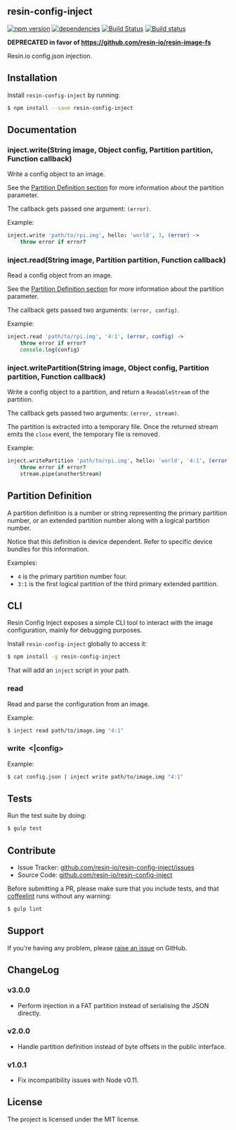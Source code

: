 resin-config-inject
-------------------

[![npm version](https://badge.fury.io/js/resin-config-inject.svg)](http://badge.fury.io/js/resin-config-inject)
[![dependencies](https://david-dm.org/resin-io/resin-config-inject.png)](https://david-dm.org/resin-io/resin-config-inject.png)
[![Build Status](https://travis-ci.org/resin-io/resin-config-inject.svg?branch=master)](https://travis-ci.org/resin-io/resin-config-inject)
[![Build status](https://ci.appveyor.com/api/projects/status/x9b8mvs318nm6b1i?svg=true)](https://ci.appveyor.com/project/jviotti/resin-config-inject)

**DEPRECATED in favor of https://github.com/resin-io/resin-image-fs**

Resin.io config.json injection.

Installation
------------

Install `resin-config-inject` by running:

```sh
$ npm install --save resin-config-inject
```

Documentation
-------------

### inject.write(String image, Object config, Partition partition, Function callback)

Write a config object to an image.

See the [Partition Definition section](https://github.com/resin-io/resin-config-inject#partition-definition) for more information about the partition parameter.

The callback gets passed one argument: `(error)`.

Example:

```coffee
inject.write 'path/to/rpi.img', hello: 'world', 3, (error) ->
	throw error if error?
```

### inject.read(String image, Partition partition, Function callback)

Read a config object from an image.

See the [Partition Definition section](https://github.com/resin-io/resin-config-inject#partition-definition) for more information about the partition parameter.

The callback gets passed two arguments: `(error, config)`.

Example:

```coffee
inject.read 'path/to/rpi.img', '4:1', (error, config) ->
	throw error if error?
	console.log(config)
```

### inject.writePartition(String image, Object config, Partition partition, Function callback)

Write a config object to a partition, and return a `ReadableStream` of the partition.

The callback gets passed two arguments: `(error, stream)`.

The partition is extracted into a temporary file. Once the returned stream emits
the `close` event, the temporary file is removed.

Example:

```coffee
inject.writePartition 'path/to/rpi.img', hello: 'world', '4:1', (error, stream) ->
	throw error if error?
	stream.pipe(anotherStream)
```

Partition Definition
--------------------

A partition definition is a number or string representing the primary partition number, or an extended partition number along with a logical partition number.

Notice that this definition is device dependent. Refer to specific device bundles for this information.

Examples:

- `4` is the primary partition number four.
- `3:1` is the first logical partition of the third primary extended partition.

CLI
---

Resin Config Inject exposes a simple CLI tool to interact with the image configuration, mainly for debugging purposes.

Install `resin-config-inject` globally to access it:

```sh
$ npm install -g resin-config-inject
```

That will add an `inject` script in your path.

### read <image> <partition>

Read and parse the configuration from an image.

Example:

```sh
$ inject read path/to/image.img "4:1"
```

### write <image> <partition> <|config>

Example:

```sh
$ cat config.json | inject write path/to/image.img "4:1"
```

Tests
-----

Run the test suite by doing:

```sh
$ gulp test
```

Contribute
----------

- Issue Tracker: [github.com/resin-io/resin-config-inject/issues](https://github.com/resin-io/resin-config-inject/issues)
- Source Code: [github.com/resin-io/resin-config-inject](https://github.com/resin-io/resin-config-inject)

Before submitting a PR, please make sure that you include tests, and that [coffeelint](http://www.coffeelint.org/) runs without any warning:

```sh
$ gulp lint
```

Support
-------

If you're having any problem, please [raise an issue](https://github.com/resin-io/resin-config-inject/issues/new) on GitHub.

ChangeLog
---------

### v3.0.0

- Perform injection in a FAT partition instead of serialising the JSON directly.

### v2.0.0

- Handle partition definition instead of byte offsets in the public interface.

### v1.0.1

- Fix incompatibility issues with Node v0.11.

License
-------

The project is licensed under the MIT license.
